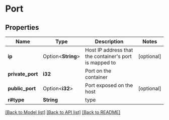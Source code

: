 # Port

## Properties

Name | Type | Description | Notes
------------ | ------------- | ------------- | -------------
**ip** | Option<**String**> | Host IP address that the container's port is mapped to | [optional]
**private_port** | **i32** | Port on the container | 
**public_port** | Option<**i32**> | Port exposed on the host | [optional]
**r#type** | **String** | type | 

[[Back to Model list]](../README.md#documentation-for-models) [[Back to API list]](../README.md#documentation-for-api-endpoints) [[Back to README]](../README.md)



